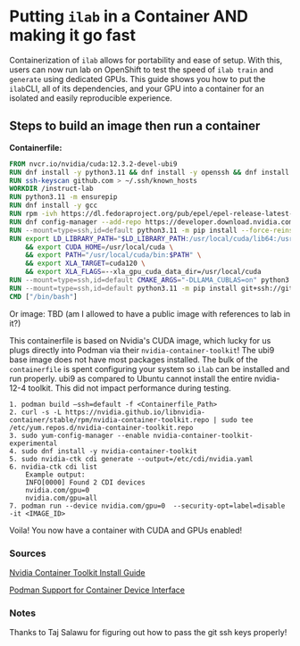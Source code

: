 # Putting `ilab` in a Container AND making it go fast

Containerization of `ilab` allows for portability and ease of setup. With this,
users can now run lab on OpenShift to test the speed of `ilab train` and `generate`
using dedicated GPUs. This guide shows you how to put the `ilab`CLI, all of its
dependencies, and your GPU into a container for an isolated and easily reproducible
experience.

## Steps to build an image then run a container

**Containerfile:**

```dockerfile
FROM nvcr.io/nvidia/cuda:12.3.2-devel-ubi9
RUN dnf install -y python3.11 && dnf install -y openssh && dnf install -y git && dnf install -y python3-pip && dnf install -y make automake gcc gcc-c++
RUN ssh-keyscan github.com > ~/.ssh/known_hosts
WORKDIR /instruct-lab
RUN python3.11 -m ensurepip
RUN dnf install -y gcc
RUN rpm -ivh https://dl.fedoraproject.org/pub/epel/epel-release-latest-9.noarch.rpm
RUN dnf config-manager --add-repo https://developer.download.nvidia.com/compute/cuda/repos/rhel9/x86_64/cuda-rhel9.repo && dnf repolist && dnf config-manager --set-enabled cuda-rhel9-x86_64 && dnf config-manager --set-enabled cuda && dnf config-manager --set-enabled epel && dnf update -y
RUN --mount=type=ssh,id=default python3.11 -m pip install --force-reinstall nvidia-cuda-nvcc-cu12 
RUN export LD_LIBRARY_PATH="$LD_LIBRARY_PATH:/usr/local/cuda/lib64:/usr/local/cuda/extras/CUPTI/lib64" \
    && export CUDA_HOME=/usr/local/cuda \
    && export PATH="/usr/local/cuda/bin:$PATH" \
    && export XLA_TARGET=cuda120 \
    && export XLA_FLAGS=--xla_gpu_cuda_data_dir=/usr/local/cuda
RUN --mount=type=ssh,id=default CMAKE_ARGS="-DLLAMA_CUBLAS=on" python3.11 -m pip install --force-reinstall --no-cache-dir llama-cpp-python 
RUN --mount=type=ssh,id=default python3.11 -m pip install git+ssh://git@github.com/instruct-lab/cli.git@stable
CMD ["/bin/bash"]
```

Or image: TBD (am I allowed to have a public image with references to lab in it?)

This containerfile is based on Nvidia's CUDA image, which lucky for us plugs
directly into Podman via their `nvidia-container-toolkit`! The ubi9 base image
does not have most packages installed. The bulk of the `containerfile` is spent
configuring your system so `ilab` can be installed and run properly. ubi9 as compared
to Ubuntu cannot install the entire nvidia-12-4 toolkit. This did not impact
performance during testing.

```shell
1. podman build –ssh=default -f <Containerfile_Path>
2. curl -s -L https://nvidia.github.io/libnvidia-container/stable/rpm/nvidia-container-toolkit.repo | sudo tee /etc/yum.repos.d/nvidia-container-toolkit.repo
3. sudo yum-config-manager --enable nvidia-container-toolkit-experimental
4. sudo dnf install -y nvidia-container-toolkit
5. sudo nvidia-ctk cdi generate --output=/etc/cdi/nvidia.yaml
6. nvidia-ctk cdi list
    Example output: 
    INFO[0000] Found 2 CDI devices
    nvidia.com/gpu=0
    nvidia.com/gpu=all
7. podman run --device nvidia.com/gpu=0  --security-opt=label=disable -it <IMAGE_ID>
```

Voila! You now have a container with CUDA and GPUs enabled!

### Sources

[Nvidia Container Toolkit Install Guide](https://docs.nvidia.com/datacenter/cloud-native/container-toolkit/latest/install-guide.html)

[Podman Support for Container Device Interface](https://docs.nvidia.com/datacenter/cloud-native/container-toolkit/latest/cdi-support.html)

### Notes

Thanks to Taj Salawu for figuring out how to pass the git ssh keys properly!
